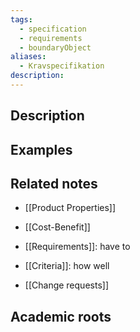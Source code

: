 ```yaml
---
tags:
  - specification
  - requirements
  - boundaryObject
aliases:
  - Kravspecifikation
description:
---
```


## Description


## Examples 

## Related notes 
- [[Product Properties]]
- [[Cost-Benefit]]

- [[Requirements]]: have to
- [[Criteria]]: how well

- [[Change requests]]
## Academic roots
